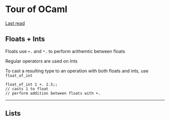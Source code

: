 # Tour of OCaml

[Last read](https://ocaml.org/docs/tour-of-ocaml#data-and-typing)

## Floats + Ints

Floats use `+.` and `*.` to perform arithemtic between floats

Regular operators are used on Ints

To cast a resulting type to an operation with both floats and ints, use `float_of_int`
```
float_of_int 1 +. 2.5;;
// casts 1 to float
// perform addition between floats with +.
```
****
## Lists

